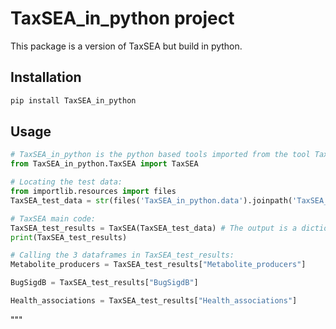 # TaxSEA_in_python project

This package is a version of TaxSEA but build in python. 

## Installation

```bash
pip install TaxSEA_in_python
```

## Usage

```python
# TaxSEA_in_python is the python based tools imported from the tool TaxSEA based in R language.
from TaxSEA_in_python.TaxSEA import TaxSEA

# Locating the test data: 
from importlib.resources import files 
TaxSEA_test_data = str(files('TaxSEA_in_python.data').joinpath('TaxSEA_test_data.csv'))

# TaxSEA main code: 
TaxSEA_test_results = TaxSEA(TaxSEA_test_data) # The output is a dictionary of 3 dataframes
print(TaxSEA_test_results) 

# Calling the 3 dataframes in TaxSEA_test_results: 
Metabolite_producers = TaxSEA_test_results["Metabolite_producers"]

BugSigdB = TaxSEA_test_results["BugSigdB"]

Health_associations = TaxSEA_test_results["Health_associations"]

```
"""